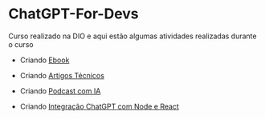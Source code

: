 # ChatGPT-For-Devs
Curso realizado na DIO e aqui estão algumas atividades realizadas durante o curso

- Criando [Ebook](https://github.com/AlexandreOlah/ChatGPT-For-Devs/blob/main/CriandoEbook/EbookDelphi_AlexandreOlah.pdf)

- Criando [Artigos Técnicos](https://dio.me/articles/o-futuro-do-desenvolvimento-com-delphi-evolucao-ou-estagnacao)

- Criando [Podcast com IA](https://www.notion.so/PAS-Podcast-AI-Studio-cbc32a52ad7f4257b033598566ef3408?pvs=4)

- Criando [Integração ChatGPT com Node e React](https://github.com/AlexandreOlah/ChatGPT-For-Devs/tree/main/CriandoIntegracaoChatGptComNodeEReact/chatgpt-clone)
